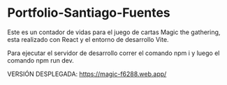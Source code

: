 # Portfolio-Santiago-Fuentes

Este es un contador de vidas para el juego de cartas Magic the gathering, esta realizado con React y el entorno de desarrollo Vite.

Para ejecutar el servidor de desarrollo correr el comando npm i y luego el comando npm run dev.

VERSIÓN DESPLEGADA: https://magic-f6288.web.app/ 
